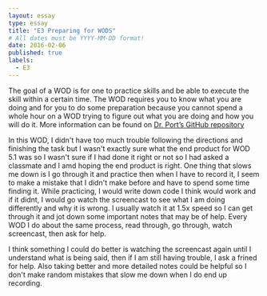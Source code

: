 ```yaml
---
layout: essay
type: essay
title: "E3 Preparing for WODS"
# All dates must be YYYY-MM-DD format!
date: 2016-02-06
published: true
labels:
  - E3
---
```


The goal of a WOD is for one to practice skills and be able to execute the skill within a certain time. The WOD requires you to know what you are doing and for you to do some preparation because you cannot spend a whole hour on a WOD trying to figure out what you are doing and how you will do it. More information can be found on [Dr. Port’s GitHub repository](https://dport96.github.io/ITM352/morea/050.variables_data_types/experience-SmartPhoneProducts1_variables.html)

In this WOD, I didn't have too much trouble following the directions and finishing the task but I wasn't exactly sure what the end product for WOD 5.1 was so I wasn't sure if I had done it right or not so I had asked a classmate and I amd hoping the end product is right. One thing that slows me down is I go through it and practice then when I have to record it, I seem to make a mistake that I didn't make before and have to spend some time finding it. While practicing, I would write down code I think would work and if it didnt, I would go watch the screencast to see what I am doing differently and why it is wrong. I usually watch it at 1.5x speed so I can get through it and jot down some important notes that may be of help. Every WOD I do about the same process, read through, go through, watch screencast, then ask for help. 

I think something I could do better is watching the screencast again until I understand what is being said, then if I am still having trouble, I ask a frined for help. Also taking better and more detailed notes could be helpful so I don't make random mistakes that slow me down when I do end up recording. 
